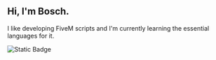 ## Hi, I'm Bosch.
I like developing FiveM scripts and I'm currently learning the essential languages for it.

![Static Badge](https://img.shields.io/badge/Discord_server-rgb(220%2C%20220%2C%20220)?style=for-the-badge&logo=Discord&link=https%3A%2F%2Fdiscord.gg%2FyMV5A9RBcw)
